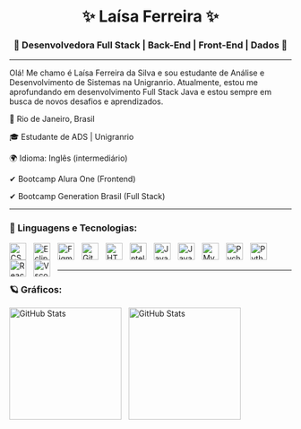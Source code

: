 <h1 align="center"> ✨ Laísa Ferreira ✨ </h1>  

<h3 align="center"> 💫 Desenvolvedora Full Stack | Back-End | Front-End | Dados 💫 </h3> 

---

<p>Olá! Me chamo é Laísa Ferreira da Silva e sou estudante de Análise e Desenvolvimento de Sistemas na Unigranrio. Atualmente, estou me aprofundando em desenvolvimento Full Stack Java e estou sempre em busca de novos desafios e aprendizados. </p>

<p>📍 Rio de Janeiro, Brasil </p>
<p>🎓 Estudante de ADS | Unigranrio </p>
<p>🌍 Idioma: Inglês (intermediário) </p>
<p>✔ Bootcamp Alura One (Frontend)</p>
<p>✔ Bootcamp Generation Brasil (Full Stack)</p> 

---

<h3 align="left"> 🔮 Linguagens e Tecnologias:</h3> 
    
<img 
align="left" 
    alt="CSS" 
    title="CSS"
    width="30px" 
    style="padding-right: 10px;" 
src="https://cdn.jsdelivr.net/gh/devicons/devicon@latest/icons/css3/css3-original.svg" />


<img 
align="left" 
    alt="Eclipse" 
    title="Eclipse"
    width="30px" 
    style="padding-right: 10px;" 
src="https://cdn.jsdelivr.net/gh/devicons/devicon@latest/icons/eclipse/eclipse-original.svg" />
          

<img
align="left" 
    alt="Figma" 
    title="Figma"
    width="30px" 
    style="padding-right: 10px;" 
 src="https://cdn.jsdelivr.net/gh/devicons/devicon@latest/icons/figma/figma-original.svg" />

 
<img 
align="left" 
    alt="Git" 
    title="Git"
    width="30px" 
    style="padding-right: 10px;" 
src="https://cdn.jsdelivr.net/gh/devicons/devicon@latest/icons/git/git-original.svg" />


<img 
align="left" 
    alt="HTML" 
    title="HTML"
    width="30px" 
    style="padding-right: 10px;" 
src="https://cdn.jsdelivr.net/gh/devicons/devicon@latest/icons/html5/html5-original.svg" />
          

<img 
align="left" 
    alt="Intellij" 
    title="Intellij"
    width="30px" 
    style="padding-right: 10px;" 
src="https://cdn.jsdelivr.net/gh/devicons/devicon@latest/icons/intellij/intellij-original.svg" />

          
<img 
align="left" 
    alt="Java" 
    title="Java"
    width="30px" 
    style="padding-right: 10px;" 
src="https://cdn.jsdelivr.net/gh/devicons/devicon@latest/icons/java/java-original.svg" />
          

<img 
align="left" 
    alt="Javascript" 
    title="Javascript"
    width="30px" 
    style="padding-right: 10px;" 
src="https://cdn.jsdelivr.net/gh/devicons/devicon@latest/icons/javascript/javascript-original.svg" />
          

<img 
align="left" 
    alt="MySQL" 
    title="MySQL"
    width="30px" 
    style="padding-right: 10px;" 
src="https://cdn.jsdelivr.net/gh/devicons/devicon@latest/icons/mysql/mysql-original-wordmark.svg" />


<img 
align="left" 
    alt="Pycharm" 
    title="Pycharm"
    width="30px" 
    style="padding-right: 10px;" 
src="https://cdn.jsdelivr.net/gh/devicons/devicon@latest/icons/pycharm/pycharm-original.svg" />
          

<img 
align="left" 
    alt="Python" 
    title="Python"
    width="30px" 
    style="padding-right: 10px;" 
src="https://cdn.jsdelivr.net/gh/devicons/devicon@latest/icons/python/python-original-wordmark.svg" />
          
          
<img 
align="left" 
    alt="React" 
    title="React"
    width="30px" 
    style="padding-right: 10px;" 
src="https://cdn.jsdelivr.net/gh/devicons/devicon@latest/icons/react/react-original-wordmark.svg" />


<img 
align="left" 
    alt="Vscode" 
    title="Vscode"
    width="30px" 
    style="padding-right: 10px;" 
src="https://cdn.jsdelivr.net/gh/devicons/devicon@latest/icons/vscode/vscode-original.svg" />
          

<br>
</br>

---

<h3 align="left"> 🪐 Gráficos:</h3> 

<p>
  <img 
    align="left" 
    alt="GitHub Stats" 
    height="200" 
    style="padding-right: 10px;" 
    src="https://github-readme-stats.vercel.app/api?username=La1SA0&show_icons=true&theme=tokyonight&include_all_commits=true&locale=pt-br" 
  />

<img 
      align="left" 
      alt="GitHub Stats" 
      height="200" 
      src="https://github-readme-stats.vercel.app/api/top-langs/?username=LA1SA0&theme=tokyonight&layout=compact&custom_title=Tecnologias&langs_count=9" 
  />

</p>
